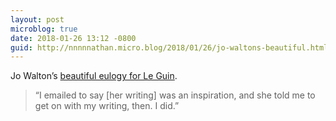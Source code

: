 ```yaml
---
layout: post
microblog: true
date: 2018-01-26 13:12 -0800
guid: http://nnnnnathan.micro.blog/2018/01/26/jo-waltons-beautiful.html
---
```

Jo Walton’s [beautiful eulogy for Le Guin](https://www.tor.com/2018/01/24/bright-the-hawks-flight-in-the-empty-sky-ursula-k-le-guin/).

> “I emailed to say [her writing] was an inspiration, and she told me to get on with my writing, then. I did.”

